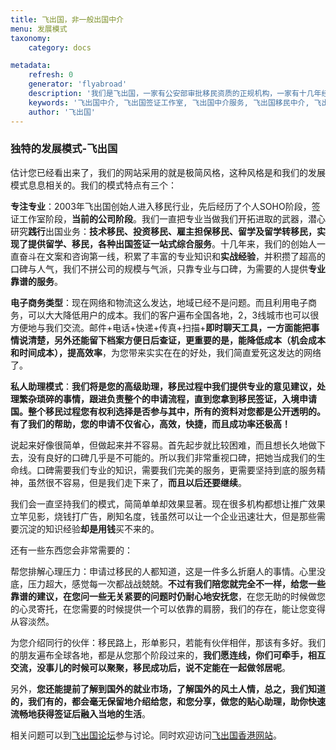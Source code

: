 ```yaml
---
title: 飞出国，非一般出国中介
menu: 发展模式
taxonomy:
    category: docs

metadata:
    refresh: 0
    generator: 'flyabroad'
    description: '我们是飞出国，一家有公安部审批移民资质的正规机构，一家有十几年经验的老牌机构。我们的服务范围涉及加、美、澳、新等多个核心移民国家，不仅能帮助你申请移民，还能帮助你申请留学及相关访问，探亲签证等，为你提供立体化，一站式，全方位的出国服务。我们就想做一个踏踏实实的出国公司，提供一站式服务，帮你完成出国梦想，不矫情，不装逼，不搞形式主义，拿人钱财，替人办事儿，简简单单，就是这样！'
    keywords: '飞出国中介, 飞出国签证工作室, 飞出国中介服务, 飞出国移民中介, 飞出国留学中介'
    author: '飞出国'
---
```


### 独特的发展模式-飞出国

估计您已经看出来了，我们的网站采用的就是极简风格，这种风格是和我们的发展模式息息相关的。我们的模式特点有三个：

**专注专业**：2003年飞出国创始人进入移民行业，先后经历了个人SOHO阶段，签证工作室阶段，**当前的公司阶段**。我们一直把专业当做我们开拓进取的武器，潜心研究**践行**出国业务：**技术移民、投资移民、雇主担保移民、留学及留学转移民，实现了提供留学、移民，各种出国签证一站式综合服务**。十几年来，我们的创始人一直奋斗在文案和咨询第一线，积累了丰富的专业知识和**实战经验**，并积攒了超高的口碑与人气，我们不拼公司的规模与气派，只靠专业与口碑，为需要的人提供**专业靠谱的服务**。

**电子商务类型**：现在网络和物流这么发达，地域已经不是问题。而且利用电子商务，可以大大降低用户的成本。我们的客户遍布全国各地，2，3线城市也可以很方便地与我们交流。邮件+电话+快递+传真+扫描+**即时聊天工具，一方面能把事情说清楚，另外还能留下档案方便日后查证，更重要的是，能降低成本（机会成本和时间成本），提高效率**，为您带来实实在在的好处，我们简直爱死这发达的网络了。

**私人助理模式**：**我们将是您的高级助理，移民过程中我们提供专业的意见建议，处理繁杂琐碎的事情，跟进负责整个的申请流程，直到您拿到移民签证，入境申请国。整个移民过程您有权利选择是否参与其中，所有的资料对您都是公开透明的。有了我们的帮助，您的申请不仅省心，高效，快捷，而且成功率还极高！**

说起来好像很简单，但做起来并不容易。首先起步就比较困难，而且想长久地做下去，没有良好的口碑几乎是不可能的。所以我们非常重视口碑，把她当成我们的生命线。口碑需要我们专业的知识，需要我们完美的服务，更需要坚持到底的服务精神，虽然很不容易，但是我们走下来了，**而且以后还要继续**。

我们会一直坚持我们的模式，简简单单却效果显著。现在很多机构都想让推广效果立竿见影，烧钱打广告，刷知名度，钱虽然可以让一个企业迅速壮大，但是那些需要沉淀的知识经验**却是用钱**买不来的。

还有一些东西您会非常需要的：

帮您排解心理压力：申请过移民的人都知道，这是一件多么折磨人的事情。心里没底，压力超大，感觉每一次都战战兢兢。**不过有我们陪您就完全不一样，给您一些靠谱的建议，在您问一些无关紧要的问题时仍耐心地安抚您**，在您无助的时候做您的心灵寄托，在您需要的时候提供一个可以依靠的肩膀，我们的存在，能让您变得从容淡然。

为您介绍同行的伙伴：移民路上，形单影只，若能有伙伴相伴，那该有多好。我们的朋友遍布全球各地，都是从您那个阶段过来的，**我们愿连线，你们可牵手，相互交流，没事儿的时候可以聚聚，移民成功后，说不定能在一起做邻居呢**。

另外，**您还能提前了解到国外的就业市场，了解国外的风土人情，总之，我们知道的，我们有的，都会毫无保留地介绍给您，和您分享，做您的贴心助理，助你快速流畅地获得签证后融入当地的生活**。

相关问题可以到[飞出国论坛]参与讨论。同时欢迎访问[飞出国香港网站]。

[flyabroadvisa.com]: http://flyabroadvisa.com?target=_blank
[bbs.flyabroadvisa.com]: http://bbs.flyabroadvisa.com?target=_blank
[飞出国论坛]: http://bbs.fcgvisa.com?target=_blank
[飞出国香港网站]: http://flyabroad.hk?target=_blank